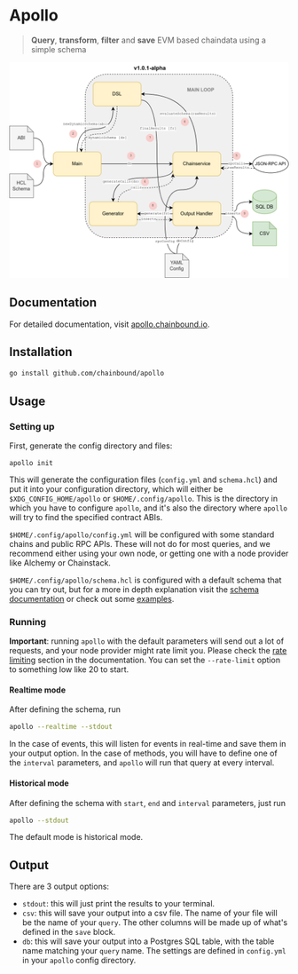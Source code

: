 # Apollo
> **Query**, **transform**, **filter** and **save** EVM based chaindata using a simple schema

![apollo-diagram drawio](./docs/apollo-flow.png)

## Documentation
For detailed documentation, visit [apollo.chainbound.io](https://apollo.chainbound.io).

## Installation
```bash
go install github.com/chainbound/apollo
```

## Usage
### Setting up
First, generate the config directory and files:
```
apollo init
```
This will generate the configuration files (`config.yml` and `schema.hcl`) and put it into your configuration
directory, which will either be `$XDG_CONFIG_HOME/apollo` or `$HOME/.config/apollo`. This is the directory
in which you have to configure `apollo`, and it's also the directory where `apollo` will try to find the specified
contract ABIs.

`$HOME/.config/apollo/config.yml` will be configured with some standard chains and public RPC APIs. These will not do
for most queries, and we recommend either using your own node, or getting one with a node provider
like Alchemy or Chainstack.

`$HOME/.config/apollo/schema.hcl` is configured with a default schema that you can try out, but for a more in depth
explanation visit the [schema documentation](https://apollo.chainbound.io/schema/intro) or check out 
some [examples](https://apollo.chainbound.io/schema/schema-examples).

### Running
**Important**: running `apollo` with the default parameters will send out a lot of requests, and your node provider might rate limit you.
Please check the [rate limiting](https://apollo.chainbound.io/getting-started#rate-limiting) section in the documentation. You can set
the `--rate-limit` option to something low like 20 to start.

#### Realtime mode
After defining the schema, run
```bash
apollo --realtime --stdout
```
In the case of events, this will listen for events in real-time and save them in your output option.
In the case of methods, you will have to define one of the `interval` parameters,
and `apollo` will run that query at every interval.

#### Historical mode
After defining the schema with `start`, `end` and `interval` parameters, just run
```bash
apollo --stdout
```
The default mode is historical mode.

## Output
There are 3 output options:
* `stdout`: this will just print the results to your terminal.
* `csv`: this will save your output into a csv file. The name of your file will be the name of your `query`. The other columns
will be made up of what's defined in the `save` block.
* `db`: this will save your output into a Postgres SQL table, with the table name matching your `query` name. The settings are defined in `config.yml` in your `apollo` config directory.

